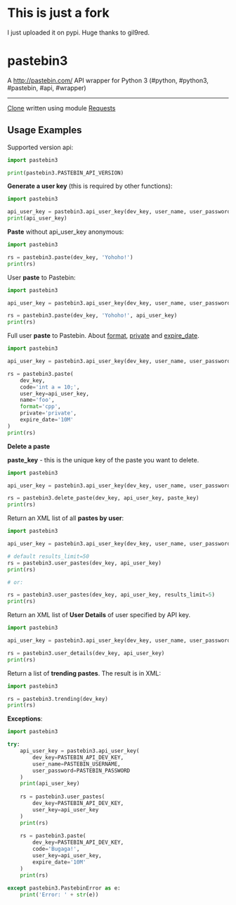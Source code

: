 # This is just a fork
I just uploaded it on pypi. Huge thanks to gil9red.

# pastebin3
A http://pastebin.com/ API wrapper for Python 3 (#python, #python3, #pastebin, #api, #wrapper)

--------------
[Clone](https://github.com/gil9red/SimplePyScripts/blob/master/requests_example/pastebin3_requests.py) written
using module [Requests](https://github.com/kennethreitz/requests)


Usage Examples
--------------

Supported version api:

```python
import pastebin3

print(pastebin3.PASTEBIN_API_VERSION)
```


**Generate a user key** (this is required by other functions):

```python
import pastebin3

api_user_key = pastebin3.api_user_key(dev_key, user_name, user_password)
print(api_user_key)
```


**Paste** without api_user_key anonymous:

```python
import pastebin3

rs = pastebin3.paste(dev_key, 'Yohoho!')
print(rs)
```


User **paste** to Pastebin:

```python
import pastebin3

api_user_key = pastebin3.api_user_key(dev_key, user_name, user_password)

rs = pastebin3.paste(dev_key, 'Yohoho!', api_user_key)
print(rs)
```


Full user **paste** to Pastebin. About [format](http://pastebin.com/api#5), [private](http://pastebin.com/api#6) and [expire_date](http://pastebin.com/api#6).

```python
import pastebin3

api_user_key = pastebin3.api_user_key(dev_key, user_name, user_password)

rs = pastebin3.paste(
    dev_key,
    code='int a = 10;',
    user_key=api_user_key,
    name='foo',
    format='cpp',
    private='private',
    expire_date='10M'
)
print(rs)
```

**Delete a paste**

**paste_key** - this is the unique key of the paste you want to delete.

```python
import pastebin3

api_user_key = pastebin3.api_user_key(dev_key, user_name, user_password)

rs = pastebin3.delete_paste(dev_key, api_user_key, paste_key)
print(rs)
```


Return an XML list of all **pastes by user**:

```python
import pastebin3

api_user_key = pastebin3.api_user_key(dev_key, user_name, user_password)

# default results_limit=50
rs = pastebin3.user_pastes(dev_key, api_user_key)
print(rs)

# or:

rs = pastebin3.user_pastes(dev_key, api_user_key, results_limit=5)
print(rs)
```


Return an XML list of **User Details** of user specified by API key.

```python
import pastebin3

api_user_key = pastebin3.api_user_key(dev_key, user_name, user_password)

rs = pastebin3.user_details(dev_key, api_user_key)
print(rs)
```


Return a list of **trending pastes**. The result is in XML:

```python
import pastebin3

rs = pastebin3.trending(dev_key)
print(rs)
```


**Exceptions**:

```python
import pastebin3

try:
    api_user_key = pastebin3.api_user_key(
        dev_key=PASTEBIN_API_DEV_KEY,
        user_name=PASTEBIN_USERNAME,
        user_password=PASTEBIN_PASSWORD
    )
    print(api_user_key)
    
    rs = pastebin3.user_pastes(
        dev_key=PASTEBIN_API_DEV_KEY,
        user_key=api_user_key
    )
    print(rs)
    
    rs = pastebin3.paste(
        dev_key=PASTEBIN_API_DEV_KEY,
        code='Bugaga!',
        user_key=api_user_key,
        expire_date='10M'
    )
    print(rs)
    
except pastebin3.PastebinError as e:
    print('Error: ' + str(e))
```
